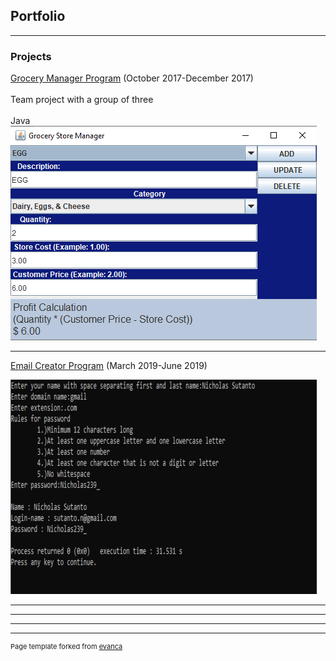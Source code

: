## Portfolio

---

### Projects 

<a href="https://github.com/NicholasSutanto/grocery-manager">Grocery Manager Program</a> (October 2017-December 2017)
<br><br>
  Team project with a group of three
  <br><br>
  Java
<img src="images/GroceryManagerApp.png?raw=true"/>

---
<a href="https://github.com/NicholasSutanto/email-app/blob/master/main.cpp">Email Creator Program</a> (March 2019-June 2019)

<img src="images/EmailApp.png?raw=true"/>

---


---

---




---
<p style="font-size:11px">Page template forked from <a href="https://github.com/evanca/quick-portfolio">evanca</a></p> 
<!-- Remove above link if you don't want to attibute -->
